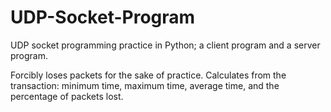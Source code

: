 # UDP-Socket-Program
UDP socket programming practice in Python; a client program and a server program.

Forcibly loses packets for the sake of practice. Calculates from the transaction: minimum time, maximum time, average time, and the percentage of packets lost.
